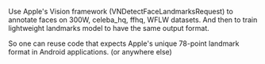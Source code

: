 Use Apple's Vision framework (VNDetectFaceLandmarksRequest) to annotate faces on 300W, celeba_hq, ffhq, WFLW datasets.
And then to train lightweight landmarks model to have the same output format.

So one can reuse code that expects Apple's unique 78-point landmark format in Android applications. (or anywhere else)